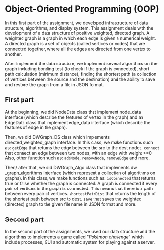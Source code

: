 # **Object-Oriented Programming (OOP)**

In this first part of the assignment, we developed infrastructure of data structure, algorithms, and display system.
This assignment deals with the development of a data structure of positive weighted, directed graph.
A weighted graph is a graph in which each edge is given a numerical weight.
A directed graph is a set of objects (called vertices or nodes) that are connected together, where all the edges are directed from one vertex to another.

After implement the data structure, we implement several algorithms on the graph including bonding test (to check if the graph is connected), short path calculation (minimum distance), finding the shortest path (a collection of vertices between the source and the destination) and the ability to save and restore the graph from a file in JSON format.

## First part

At the beginning, we did NodeData class that implement node_data interface (which describe the features of vertex in the graph) and an EdgeData class that implement edge_data interface (which describe the features of edge in the graph).

Then, we did DWGraph_DS class which implements directed_weighted_graph interface. 
In this class, we make functions such as:
`getEdge` that returns the edge between the src to the dest nodes.
`connect` that connect an edge between two nodes, with an edge with weight >=0
Also, other function such as: `addNode`, `removeNode`, `removeEdge` and more.

Then/ after that, we did DWGraph_Algo class that implements dw _graph_algorithms interface (which represent a collection of algorithms on graphs).
In this class, we make functions such as:
`isConnected` that returns true or false whether the graph is connected. A graph is connected if every pair of vertices in the graph is connected. This means that there is a path between every pair of vertices.
`shortestPathDist` that returns the length of the shortest path between src to dest.
`save` that saves the weighted (directed) graph to the given file name in JSON format and more.

## Second part

In the second part of the assignments, we used our data structure and the algorithms to implements a game called "*Pokémon challenge*" which include processes, GUI and automatic system for playing against a server.
